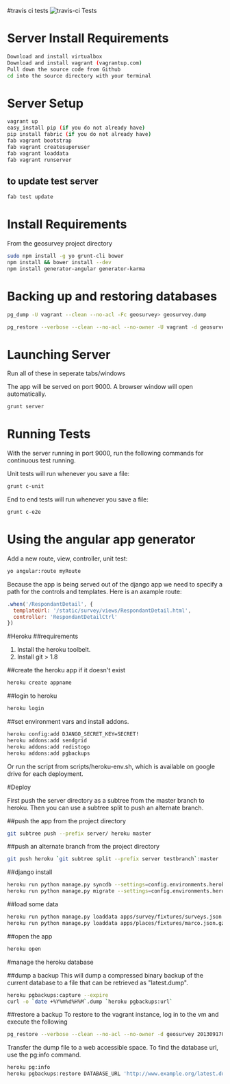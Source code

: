 #travis ci tests
![travis-ci Tests](https://api.travis-ci.org/Ecotrust/solomon.png)


# Server Install Requirements
```bash
Download and install virtualbox
Download and install vagrant (vagrantup.com)
Pull down the source code from Github
cd into the source directory with your terminal
```

# Server Setup
```bash
vagrant up
easy_install pip (if you do not already have)
pip install fabric (if you do not already have)
fab vagrant bootstrap
fab vagrant createsuperuser
fab vagrant loaddata
fab vagrant runserver
```

## to update test server
```bash
fab test update
```

# Install Requirements
From the geosurvey project directory
```bash
sudo npm install -g yo grunt-cli bower
npm install && bower install --dev
npm install generator-angular generator-karma
```

# Backing up and restoring databases

```bash
pg_dump -U vagrant --clean --no-acl -Fc geosurvey> geosurvey.dump
```

```bash
pg_restore --verbose --clean --no-acl --no-owner -U vagrant -d geosurvey geosurvey.dump
```
# Launching Server
Run all of these in seperate tabs/windows

The app will be served on port 9000.  A browser window will open automatically.
```bash
grunt server
```
# Running Tests

With the server running in port 9000, run the following commands for continuous test running.

Unit tests will run whenever you save a file:

```bash
grunt c-unit
```

End to end tests will run whenever you save a file:


```bash
grunt c-e2e
```


# Using the angular app generator

Add a new route, view, controller, unit test:
```bash
yo angular:route myRoute
```

Because the app is being served out of the django app we need to specify a path for the controls and templates.  Here is an axample route:

```javascript
.when('/RespondantDetail', {
  templateUrl: '/static/survey/views/RespondantDetail.html',
  controller: 'RespondantDetailCtrl'
})
```

#Heroku
##requirements
1. Install the heroku toolbelt.
2. Install git > 1.8

##create the heroku app if it doesn't exist
```bash
heroku create appname
```

##login to heroku
```bash
heroku login
```

##set environment vars and install addons.
```bash
heroku config:add DJANGO_SECRET_KEY=SECRET!
heroku addons:add sendgrid
heroku addons:add redistogo
heroku addons:add pgbackups

```

Or run the script from scripts/heroku-env.sh, which is available on google drive for each deployment.

#Deploy

First push the server directory as a subtree from the master branch to heroku.  Then you can use a subtree split to push an alternate branch.

##push the app from the project directory
```bash
git subtree push --prefix server/ heroku master
```

##push an alternate branch from the project directory
```bash
git push heroku `git subtree split --prefix server testbranch`:master
```

##django install
```bash
heroku run python manage.py syncdb --settings=config.environments.heroku
heroku run python manage.py migrate --settings=config.environments.heroku
```

##load some data
```bash
heroku run python manage.py loaddata apps/survey/fixtures/surveys.json --settings=config.environments.heroku
heroku run python manage.py loaddata apps/places/fixtures/marco.json.gz --settings=config.environments.heroku
```

##open the app
```bash
heroku open
```

#manage the heroku database

##dump a backup
This will dump a compressed binary backup of the current database to a file that can be retrieved as "latest.dump".
```bash
heroku pgbackups:capture --expire
curl -o `date +%Y%m%d%H%M`.dump `heroku pgbackups:url`
```

##restore a backup
To restore to the vagrant instance, log in to the vm and execute the following
```bash
pg_restore --verbose --clean --no-acl --no-owner -d geosurvey 201309170950.dump
```

Transfer the dump file to a web accessible space.  To find the database url, use the pg:info command.
```bash
heroku pg:info
heroku pgbackups:restore DATABASE_URL 'http://www.example.org/latest.dump'
```

